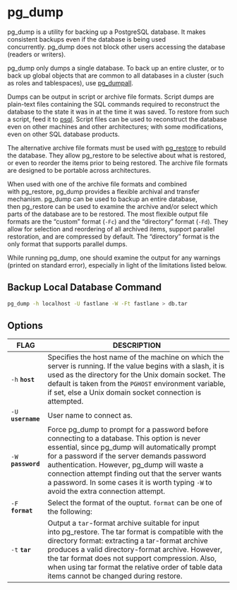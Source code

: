 # pg_dump

pg_dump is a utility for backing up a PostgreSQL database. It makes consistent backups even if the database is being used concurrently. pg_dump does not block other users accessing the database (readers or writers).

pg_dump only dumps a single database. To back up an entire cluster, or to back up global objects that are common to all databases in a cluster (such as roles and tablespaces), use [pg_dumpall](https://www.postgresql.org/docs/current/app-pg-dumpall.html "pg_dumpall").

Dumps can be output in script or archive file formats. Script dumps are plain-text files containing the SQL commands required to reconstruct the database to the state it was in at the time it was saved. To restore from such a script, feed it to [psql](https://www.postgresql.org/docs/current/app-psql.html "psql"). Script files can be used to reconstruct the database even on other machines and other architectures; with some modifications, even on other SQL database products.

The alternative archive file formats must be used with [pg_restore](https://www.postgresql.org/docs/current/app-pgrestore.html "pg_restore") to rebuild the database. They allow pg_restore to be selective about what is restored, or even to reorder the items prior to being restored. The archive file formats are designed to be portable across architectures.

When used with one of the archive file formats and combined with pg_restore, pg_dump provides a flexible archival and transfer mechanism. pg_dump can be used to backup an entire database, then pg_restore can be used to examine the archive and/or select which parts of the database are to be restored. The most flexible output file formats are the “custom” format (`-Fc`) and the “directory” format (`-Fd`). They allow for selection and reordering of all archived items, support parallel restoration, and are compressed by default. The “directory” format is the only format that supports parallel dumps.

While running pg_dump, one should examine the output for any warnings (printed on standard error), especially in light of the limitations listed below.

## Backup Local Database Command

```bash
pg_dump -h localhost -U fastlane -W -Ft fastlane > db.tar
```

## Options
FLAG | DESCRIPTION
---|---
`-h` **`host`** | Specifies the host name of the machine on which the server is running. If the value begins with a slash, it is used as the directory for the Unix domain socket. The default is taken from the `PGHOST` environment variable, if set, else a Unix domain socket connection is attempted.
`-U` **`username`** | User name to connect as.
`-W` **`password`** | Force pg_dump to prompt for a password before connecting to a database. This option is never essential, since pg_dump will automatically prompt for a password if the server demands password authentication. However, pg_dump will waste a connection attempt finding out that the server wants a password. In some cases it is worth typing `-W` to avoid the extra connection attempt.
`-F` **`format`** | Select the format of the ouptut. `format` can be one of the following:
`-t` **`tar`** | Output a `tar`-format archive suitable for input into pg_restore. The tar format is compatible with the directory format: extracting a tar-format archive produces a valid directory-format archive. However, the tar format does not support compression. Also, when using tar format the relative order of table data items cannot be changed during restore.



